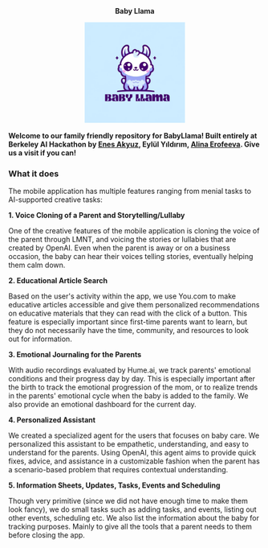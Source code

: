 <div align="center">
  <b>Baby Llama</b>
</div>

<p align="center">
  <img src="FINAL%20LOGO.png" alt="Final Logo" width="200">
</p>

**Welcome to our family friendly repository for BabyLlama! Built entirely at Berkeley AI Hackathon by [Enes Akyuz](https://github.com/EnesAkyuz), Eylül Yıldırım, [Alina Erofeeva](https://github.com/alinaerf). Give us a visit if you can!**

### What it does
The mobile application has multiple features ranging from menial tasks to AI-supported creative tasks:

**1. Voice Cloning of a Parent and Storytelling/Lullaby**

One of the creative features of the mobile application is cloning the voice of the parent through LMNT, and voicing the stories or lullabies that are created by OpenAI. Even when the parent is away or on a business occasion, the baby can hear their voices telling stories, eventually helping them calm down.

**2. Educational Article Search**

Based on the user's activity within the app, we use You.com to make educative articles accessible and give them personalized recommendations on educative materials that they can read with the click of a button. This feature is especially important since first-time parents want to learn, but they do not necessarily have the time, community, and resources to look out for information. 

**3. Emotional Journaling for the Parents**

With audio recordings evaluated by Hume.ai, we track parents' emotional conditions and their progress day by day. This is especially important after the birth to track the emotional progression of the mom, or to realize trends in the parents' emotional cycle when the baby is added to the family. We also provide an emotional dashboard for the current day.

**4. Personalized Assistant**

We created a specialized agent for the users that focuses on baby care. We personalized this assistant to be empathetic, understanding, and easy to understand for the parents. Using OpenAI, this agent aims to provide quick fixes, advice, and assistance in a customizable fashion when the parent has a scenario-based problem that requires contextual understanding.

**5. Information Sheets, Updates, Tasks, Events and Scheduling**

Though very primitive (since we did not have enough time to make them look fancy), we do small tasks such as adding tasks, and events, listing out other events, scheduling etc. We also list the information about the baby for tracking purposes. Mainly to give all the tools that a parent needs to them before closing the app.
